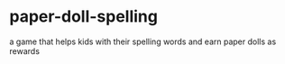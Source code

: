 # paper-doll-spelling
a game that helps kids with their spelling words and earn paper dolls as rewards 
